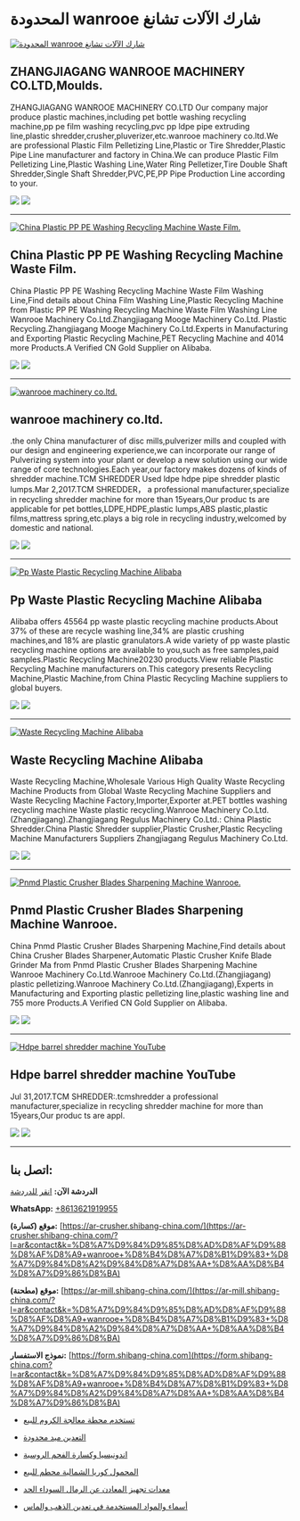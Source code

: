 # المحدودة wanrooe شارك الآلات تشانغ

<a href="https://swt.shibang-china.com/?l=ar&img&k=%D8%A7%D9%84%D9%85%D8%AD%D8%AF%D9%88%D8%AF%D8%A9+wanrooe+%D8%B4%D8%A7%D8%B1%D9%83+%D8%A7%D9%84%D8%A2%D9%84%D8%A7%D8%AA+%D8%AA%D8%B4%D8%A7%D9%86%D8%BA" target="_blank">![المحدودة wanrooe شارك الآلات تشانغ](http://static.shibang-china.com/all-800x300/100.jpg)</a>

## ZHANGJIAGANG WANROOE MACHINERY CO.LTD,Moulds.
ZHANGJIAGANG WANROOE MACHINERY CO.LTD Our company major produce plastic machines,including pet bottle washing recycling machine,pp pe film washing recycling,pvc pp ldpe pipe extruding line,plastic shredder,crusher,pluverizer,etc.wanrooe machinery co.ltd.We are professional Plastic Film Pelletizing Line,Plastic or Tire Shredder,Plastic Pipe Line manufacturer and factory in China.We can produce Plastic Film Pelletizing Line,Plastic Washing Line,Water Ring Pelletizer,Tire Double Shaft Shredder,Single Shaft Shredder,PVC,PE,PP Pipe Production Line according to your.


<a href="https://whatsapp.shibangsoft.com/WhatsApp.php" target="_blank" title="WhatsApp">![](http://static.shibang-china.com/icon/whatsapp.png)</a> <a href="https://swt.shibang-china.com/?l=ar&icon&k=%D8%A7%D9%84%D9%85%D8%AD%D8%AF%D9%88%D8%AF%D8%A9+wanrooe+%D8%B4%D8%A7%D8%B1%D9%83+%D8%A7%D9%84%D8%A2%D9%84%D8%A7%D8%AA+%D8%AA%D8%B4%D8%A7%D9%86%D8%BA" target="_blank">![](http://static.shibang-china.com/icon/chat-ar.png)</a>

---

<a href="https://swt.shibang-china.com/?l=ar&img&k=%D8%A7%D9%84%D9%85%D8%AD%D8%AF%D9%88%D8%AF%D8%A9+wanrooe+%D8%B4%D8%A7%D8%B1%D9%83+%D8%A7%D9%84%D8%A2%D9%84%D8%A7%D8%AA+%D8%AA%D8%B4%D8%A7%D9%86%D8%BA" target="_blank">![China Plastic PP PE Washing Recycling Machine Waste Film.](http://static.shibang-china.com/all-800x300/1442.jpg)</a>

## China Plastic PP PE Washing Recycling Machine Waste Film.
China Plastic PP PE Washing Recycling Machine Waste Film Washing Line,Find details about China Film Washing Line,Plastic Recycling Machine from Plastic PP PE Washing Recycling Machine Waste Film Washing Line Wanrooe Machinery Co.Ltd.Zhangjiagang Mooge Machinery Co.Ltd. Plastic Recycling.Zhangjiagang Mooge Machinery Co.Ltd.Experts in Manufacturing and Exporting Plastic Recycling Machine,PET Recycling Machine and 4014 more Products.A Verified CN Gold Supplier on Alibaba.


<a href="https://whatsapp.shibangsoft.com/WhatsApp.php" target="_blank" title="WhatsApp">![](http://static.shibang-china.com/icon/whatsapp.png)</a> <a href="https://swt.shibang-china.com/?l=ar&icon&k=%D8%A7%D9%84%D9%85%D8%AD%D8%AF%D9%88%D8%AF%D8%A9+wanrooe+%D8%B4%D8%A7%D8%B1%D9%83+%D8%A7%D9%84%D8%A2%D9%84%D8%A7%D8%AA+%D8%AA%D8%B4%D8%A7%D9%86%D8%BA" target="_blank">![](http://static.shibang-china.com/icon/chat-ar.png)</a>

---

<a href="https://swt.shibang-china.com/?l=ar&img&k=%D8%A7%D9%84%D9%85%D8%AD%D8%AF%D9%88%D8%AF%D8%A9+wanrooe+%D8%B4%D8%A7%D8%B1%D9%83+%D8%A7%D9%84%D8%A2%D9%84%D8%A7%D8%AA+%D8%AA%D8%B4%D8%A7%D9%86%D8%BA" target="_blank">![wanrooe machinery co.ltd.](http://static.shibang-china.com/all-800x300/795.jpg)</a>

## wanrooe machinery co.ltd.
.the only China manufacturer of disc mills,pulverizer mills and coupled with our design and engineering experience,we can incorporate our range of Pulverizing system into your plant or develop a new solution using our wide range of core technologies.Each year,our factory makes dozens of kinds of shredder machine.TCM SHREDDER Used ldpe hdpe pipe shredder plastic lumps.Mar 2,2017.TCM SHREDDER， a professional manufacturer,specialize in recycling shredder machine for more than 15years,Our produc ts are applicable for pet bottles,LDPE,HDPE,plastic lumps,ABS plastic,plastic films,mattress spring,etc.plays a big role in recycling industry,welcomed by domestic and national.


<a href="https://whatsapp.shibangsoft.com/WhatsApp.php" target="_blank" title="WhatsApp">![](http://static.shibang-china.com/icon/whatsapp.png)</a> <a href="https://swt.shibang-china.com/?l=ar&icon&k=%D8%A7%D9%84%D9%85%D8%AD%D8%AF%D9%88%D8%AF%D8%A9+wanrooe+%D8%B4%D8%A7%D8%B1%D9%83+%D8%A7%D9%84%D8%A2%D9%84%D8%A7%D8%AA+%D8%AA%D8%B4%D8%A7%D9%86%D8%BA" target="_blank">![](http://static.shibang-china.com/icon/chat-ar.png)</a>

---

<a href="https://swt.shibang-china.com/?l=ar&img&k=%D8%A7%D9%84%D9%85%D8%AD%D8%AF%D9%88%D8%AF%D8%A9+wanrooe+%D8%B4%D8%A7%D8%B1%D9%83+%D8%A7%D9%84%D8%A2%D9%84%D8%A7%D8%AA+%D8%AA%D8%B4%D8%A7%D9%86%D8%BA" target="_blank">![Pp Waste Plastic Recycling Machine Alibaba](http://static.shibang-china.com/all-800x300/145.jpg)</a>

## Pp Waste Plastic Recycling Machine Alibaba
Alibaba offers 45564 pp waste plastic recycling machine products.About 37% of these are recycle washing line,34% are plastic crushing machines,and 18% are plastic granulators.A wide variety of pp waste plastic recycling machine options are available to you,such as free samples,paid samples.Plastic Recycling Machine20230 products.View reliable Plastic Recycling Machine manufacturers on.This category presents Recycling Machine,Plastic Machine,from China Plastic Recycling Machine suppliers to global buyers.


<a href="https://whatsapp.shibangsoft.com/WhatsApp.php" target="_blank" title="WhatsApp">![](http://static.shibang-china.com/icon/whatsapp.png)</a> <a href="https://swt.shibang-china.com/?l=ar&icon&k=%D8%A7%D9%84%D9%85%D8%AD%D8%AF%D9%88%D8%AF%D8%A9+wanrooe+%D8%B4%D8%A7%D8%B1%D9%83+%D8%A7%D9%84%D8%A2%D9%84%D8%A7%D8%AA+%D8%AA%D8%B4%D8%A7%D9%86%D8%BA" target="_blank">![](http://static.shibang-china.com/icon/chat-ar.png)</a>

---

<a href="https://swt.shibang-china.com/?l=ar&img&k=%D8%A7%D9%84%D9%85%D8%AD%D8%AF%D9%88%D8%AF%D8%A9+wanrooe+%D8%B4%D8%A7%D8%B1%D9%83+%D8%A7%D9%84%D8%A2%D9%84%D8%A7%D8%AA+%D8%AA%D8%B4%D8%A7%D9%86%D8%BA" target="_blank">![Waste Recycling Machine Alibaba](http://static.shibang-china.com/all-800x300/123.jpg)</a>

## Waste Recycling Machine Alibaba
Waste Recycling Machine,Wholesale Various High Quality Waste Recycling Machine Products from Global Waste Recycling Machine Suppliers and Waste Recycling Machine Factory,Importer,Exporter at.PET bottles washing recycling machine Waste plastic recycling.Wanrooe Machinery Co.Ltd.(Zhangjiagang).Zhangjiagang Regulus Machinery Co.Ltd.: China Plastic Shredder.China Plastic Shredder supplier,Plastic Crusher,Plastic Recycling Machine Manufacturers Suppliers Zhangjiagang Regulus Machinery Co.Ltd.


<a href="https://whatsapp.shibangsoft.com/WhatsApp.php" target="_blank" title="WhatsApp">![](http://static.shibang-china.com/icon/whatsapp.png)</a> <a href="https://swt.shibang-china.com/?l=ar&icon&k=%D8%A7%D9%84%D9%85%D8%AD%D8%AF%D9%88%D8%AF%D8%A9+wanrooe+%D8%B4%D8%A7%D8%B1%D9%83+%D8%A7%D9%84%D8%A2%D9%84%D8%A7%D8%AA+%D8%AA%D8%B4%D8%A7%D9%86%D8%BA" target="_blank">![](http://static.shibang-china.com/icon/chat-ar.png)</a>

---

<a href="https://swt.shibang-china.com/?l=ar&img&k=%D8%A7%D9%84%D9%85%D8%AD%D8%AF%D9%88%D8%AF%D8%A9+wanrooe+%D8%B4%D8%A7%D8%B1%D9%83+%D8%A7%D9%84%D8%A2%D9%84%D8%A7%D8%AA+%D8%AA%D8%B4%D8%A7%D9%86%D8%BA" target="_blank">![Pnmd Plastic Crusher Blades Sharpening Machine Wanrooe.](http://static.shibang-china.com/all-800x300/1456.jpg)</a>

## Pnmd Plastic Crusher Blades Sharpening Machine Wanrooe.
China Pnmd Plastic Crusher Blades Sharpening Machine,Find details about China Crusher Blades Sharpener,Automatic Plastic Crusher Knife Blade Grinder Ma from Pnmd Plastic Crusher Blades Sharpening Machine Wanrooe Machinery Co.Ltd.Wanrooe Machinery Co.Ltd.(Zhangjiagang) plastic pelletizing.Wanrooe Machinery Co.Ltd.(Zhangjiagang),Experts in Manufacturing and Exporting plastic pelletizing line,plastic washing line and 755 more Products.A Verified CN Gold Supplier on Alibaba.


<a href="https://whatsapp.shibangsoft.com/WhatsApp.php" target="_blank" title="WhatsApp">![](http://static.shibang-china.com/icon/whatsapp.png)</a> <a href="https://swt.shibang-china.com/?l=ar&icon&k=%D8%A7%D9%84%D9%85%D8%AD%D8%AF%D9%88%D8%AF%D8%A9+wanrooe+%D8%B4%D8%A7%D8%B1%D9%83+%D8%A7%D9%84%D8%A2%D9%84%D8%A7%D8%AA+%D8%AA%D8%B4%D8%A7%D9%86%D8%BA" target="_blank">![](http://static.shibang-china.com/icon/chat-ar.png)</a>

---

<a href="https://swt.shibang-china.com/?l=ar&img&k=%D8%A7%D9%84%D9%85%D8%AD%D8%AF%D9%88%D8%AF%D8%A9+wanrooe+%D8%B4%D8%A7%D8%B1%D9%83+%D8%A7%D9%84%D8%A2%D9%84%D8%A7%D8%AA+%D8%AA%D8%B4%D8%A7%D9%86%D8%BA" target="_blank">![Hdpe barrel shredder machine YouTube](http://static.shibang-china.com/all-800x300/667.jpg)</a>

## Hdpe barrel shredder machine YouTube
Jul 31,2017.TCM SHREDDER:.tcmshredder a professional manufacturer,specialize in recycling shredder machine for more than 15years,Our produc ts are appl.

<a href="https://whatsapp.shibangsoft.com/WhatsApp.php" target="_blank" title="WhatsApp">![](http://static.shibang-china.com/icon/whatsapp.png)</a> <a href="https://swt.shibang-china.com/?l=ar&icon&k=%D8%A7%D9%84%D9%85%D8%AD%D8%AF%D9%88%D8%AF%D8%A9+wanrooe+%D8%B4%D8%A7%D8%B1%D9%83+%D8%A7%D9%84%D8%A2%D9%84%D8%A7%D8%AA+%D8%AA%D8%B4%D8%A7%D9%86%D8%BA" target="_blank">![](http://static.shibang-china.com/icon/chat-ar.png)</a>

---
## اتصل بنا:

**الدردشة الآن:** [انقر للدردشة](https://swt.shibang-china.com?l=ar&contact&k=%D8%A7%D9%84%D9%85%D8%AD%D8%AF%D9%88%D8%AF%D8%A9+wanrooe+%D8%B4%D8%A7%D8%B1%D9%83+%D8%A7%D9%84%D8%A2%D9%84%D8%A7%D8%AA+%D8%AA%D8%B4%D8%A7%D9%86%D8%BA)

**WhatsApp:**  [+8613621919955](https://whatsapp.shibangsoft.com/WhatsApp.php)

**موقع (كسارة):** [https://ar-crusher.shibang-china.com/](https://ar-crusher.shibang-china.com/?l=ar&contact&k=%D8%A7%D9%84%D9%85%D8%AD%D8%AF%D9%88%D8%AF%D8%A9+wanrooe+%D8%B4%D8%A7%D8%B1%D9%83+%D8%A7%D9%84%D8%A2%D9%84%D8%A7%D8%AA+%D8%AA%D8%B4%D8%A7%D9%86%D8%BA)

**موقع (مطحنة):** [https://ar-mill.shibang-china.com/](https://ar-mill.shibang-china.com/?l=ar&contact&k=%D8%A7%D9%84%D9%85%D8%AD%D8%AF%D9%88%D8%AF%D8%A9+wanrooe+%D8%B4%D8%A7%D8%B1%D9%83+%D8%A7%D9%84%D8%A2%D9%84%D8%A7%D8%AA+%D8%AA%D8%B4%D8%A7%D9%86%D8%BA)

**نموذج الاستفسار:** [https://form.shibang-china.com](https://form.shibang-china.com?l=ar&contact&k=%D8%A7%D9%84%D9%85%D8%AD%D8%AF%D9%88%D8%AF%D8%A9+wanrooe+%D8%B4%D8%A7%D8%B1%D9%83+%D8%A7%D9%84%D8%A2%D9%84%D8%A7%D8%AA+%D8%AA%D8%B4%D8%A7%D9%86%D8%BA)

* [تستخدم محطة معالجة الكروم للبيع](../26/%D8%AA%D8%B3%D8%AA%D8%AE%D8%AF%D9%85%20%D9%85%D8%AD%D8%B7%D8%A9%20%D9%85%D8%B9%D8%A7%D9%84%D8%AC%D8%A9%20%D8%A7%D9%84%D9%83%D8%B1%D9%88%D9%85%20%D9%84%D9%84%D8%A8%D9%8A%D8%B9.md)

* [التعدين ميد محدودة](../30/%D8%A7%D9%84%D8%AA%D8%B9%D8%AF%D9%8A%D9%86%20%D9%85%D9%8A%D8%AF%20%D9%85%D8%AD%D8%AF%D9%88%D8%AF%D8%A9.md)

* [اندونيسيا وكسارة الفحم الروسية](../27/%D8%A7%D9%86%D8%AF%D9%88%D9%86%D9%8A%D8%B3%D9%8A%D8%A7%20%D9%88%D9%83%D8%B3%D8%A7%D8%B1%D8%A9%20%D8%A7%D9%84%D9%81%D8%AD%D9%85%20%D8%A7%D9%84%D8%B1%D9%88%D8%B3%D9%8A%D8%A9.md)

* [المحمول كوريا الشمالية محطم للبيع](../29/%D8%A7%D9%84%D9%85%D8%AD%D9%85%D9%88%D9%84%20%D9%83%D9%88%D8%B1%D9%8A%D8%A7%20%D8%A7%D9%84%D8%B4%D9%85%D8%A7%D9%84%D9%8A%D8%A9%20%D9%85%D8%AD%D8%B7%D9%85%20%D9%84%D9%84%D8%A8%D9%8A%D8%B9.md)

* [معدات تجهيز المعادن عن الرمال السوداء الحد](../27/%D9%85%D8%B9%D8%AF%D8%A7%D8%AA%20%D8%AA%D8%AC%D9%87%D9%8A%D8%B2%20%D8%A7%D9%84%D9%85%D8%B9%D8%A7%D8%AF%D9%86%20%D8%B9%D9%86%20%D8%A7%D9%84%D8%B1%D9%85%D8%A7%D9%84%20%D8%A7%D9%84%D8%B3%D9%88%D8%AF%D8%A7%D8%A1%20%D8%A7%D9%84%D8%AD%D8%AF.md)

* [أسماء والمواد المستخدمة في تعدين الذهب والماس](../30/%D8%A3%D8%B3%D9%85%D8%A7%D8%A1%20%D9%88%D8%A7%D9%84%D9%85%D9%88%D8%A7%D8%AF%20%D8%A7%D9%84%D9%85%D8%B3%D8%AA%D8%AE%D8%AF%D9%85%D8%A9%20%D9%81%D9%8A%20%D8%AA%D8%B9%D8%AF%D9%8A%D9%86%20%D8%A7%D9%84%D8%B0%D9%87%D8%A8%20%D9%88%D8%A7%D9%84%D9%85%D8%A7%D8%B3.md)